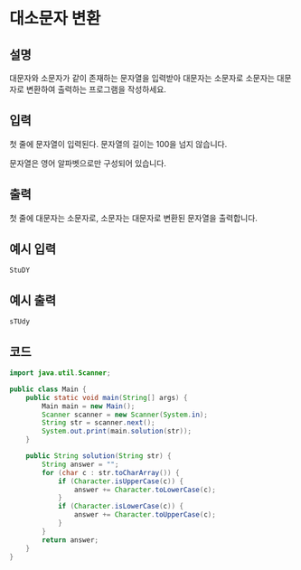 # 대소문자 변환

## 설명
대문자와 소문자가 같이 존재하는 문자열을 입력받아 대문자는 소문자로 소문자는 대문자로 변환하여 출력하는 프로그램을 작성하세요.


## 입력
첫 줄에 문자열이 입력된다. 문자열의 길이는 100을 넘지 않습니다.

문자열은 영어 알파벳으로만 구성되어 있습니다.


## 출력
첫 줄에 대문자는 소문자로, 소문자는 대문자로 변환된 문자열을 출력합니다.


## 예시 입력
```
StuDY
```

## 예시 출력

```
sTUdy
```

## 코드

```java
import java.util.Scanner;

public class Main {
    public static void main(String[] args) {
        Main main = new Main();
        Scanner scanner = new Scanner(System.in);
        String str = scanner.next();
        System.out.print(main.solution(str));
    }

    public String solution(String str) {
        String answer = "";
        for (char c : str.toCharArray()) {
            if (Character.isUpperCase(c)) {
                answer += Character.toLowerCase(c);
            }
            if (Character.isLowerCase(c)) {
                answer += Character.toUpperCase(c);
            }
        }
        return answer;
    }
}

```